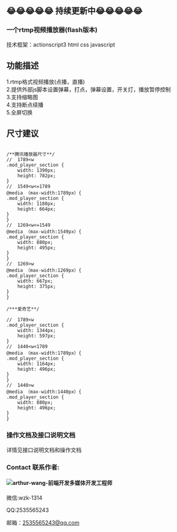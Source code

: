 ## 😂😂😂😂😂  持续更新中😂😂😂😂😂
### 一个rtmp视频播放器(flash版本)
技术框架：actionscript3 html css javascript

## 功能描述
1.rtmp格式视频播放(点播，直播)<br>
2.提供外部js脚本设置弹幕，打点，弹幕设置，开关灯，播放暂停控制<br>
3.支持缩略图<br>
4.支持断点续播<br>
5.全屏切换<br>
## 尺寸建议
```

/**腾讯播放器尺寸**/
//  1789<w
.mod_player_section {
	width: 1390px;
	height: 782px;
}
//  1549<w<=1789
@media （max-width:1789px）{
.mod_player_section {
	width: 1180px;
	height: 664px;
}
}
//  1269<w<=1549
@media （max-width:1549px）{
.mod_player_section {
	width: 880px;
	height: 495px;
}
}
//  1269>w
@media （max-width:1269px）{
.mod_player_section {
	width: 667px;
	height: 375px;
}
}

/***爱奇艺**/

//  1789<w
.mod_player_section {
	width: 1344px;
	height: 597px;
}
//  1440<w<1789
@media （max-width:1789px）{
.mod_player_section {
	width: 1164px;
	height: 496px;
}
}
//  1440>w
@media （max-width:1440px）{
.mod_player_section {
	width: 880px;
	height: 496px;
}
}
```
### 操作文档及接口说明文档
详情见接口说明文档和操作文档
### Contact 联系作者:

#### ![arthur-wang-前端开发多媒体开发工程师](/assets/myphoto_40.png) 

微信:wzk-1314

QQ:2535565243

邮箱：2535565243@qq.com
